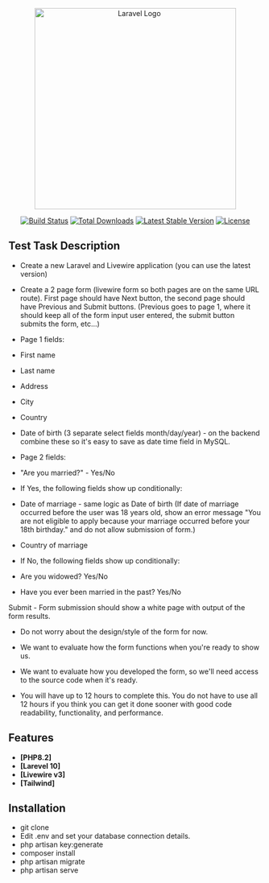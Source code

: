 <p align="center"><a href="https://laravel.com" target="_blank"><img src="https://raw.githubusercontent.com/laravel/art/master/logo-lockup/5%20SVG/2%20CMYK/1%20Full%20Color/laravel-logolockup-cmyk-red.svg" width="400" alt="Laravel Logo"></a></p>

<p align="center">
<a href="https://github.com/laravel/framework/actions"><img src="https://github.com/laravel/framework/workflows/tests/badge.svg" alt="Build Status"></a>
<a href="https://packagist.org/packages/laravel/framework"><img src="https://img.shields.io/packagist/dt/laravel/framework" alt="Total Downloads"></a>
<a href="https://packagist.org/packages/laravel/framework"><img src="https://img.shields.io/packagist/v/laravel/framework" alt="Latest Stable Version"></a>
<a href="https://packagist.org/packages/laravel/framework"><img src="https://img.shields.io/packagist/l/laravel/framework" alt="License"></a>
</p>

## Test Task Description

- Create a new Laravel and Livewire application (you can use the latest version)

- Create a 2 page form (livewire form so both pages are on the same URL route). First page should have Next button, the second page should have Previous and Submit buttons. (Previous goes to page 1, where it should keep all of the form input user entered, the submit button submits the form, etc...)

- Page 1 fields:

- First name

- Last name

- Address

- City

- Country

- Date of birth (3 separate select fields month/day/year) - on the backend combine these so it's easy to save as date time field in MySQL.

- Page 2 fields:

- "Are you married?" - Yes/No

- If Yes, the following fields show up conditionally:

- Date of marriage - same logic as Date of birth (If date of marriage occurred before the user was 18 years old, show an error message "You are not eligible to apply because your marriage occurred before your 18th birthday." and do not allow submission of form.)

- Country of marriage

- If No, the following fields show up conditionally:

- Are you widowed? Yes/No

- Have you ever been married in the past? Yes/No

Submit - Form submission should show a white page with output of the form results.

* Do not worry about the design/style of the form for now.

* We want to evaluate how the form functions when you're ready to show us.

* We want to evaluate how you developed the form, so we'll need access to the source code when it's ready.
* You will have up to 12 hours to complete this. You do not have to use all 12 hours if you think you can get it done sooner with good code readability, functionality, and performance.


## Features
- **[PHP8.2]**
- **[Larevel 10]**
- **[Livewire v3]**
- **[Tailwind]**

## Installation

- git clone
- Edit .env and set your database connection details.
- php artisan key:generate
- composer install
- php artisan migrate
- php artisan serve
